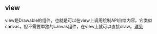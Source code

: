 ## view

<!-- UTSCOMJSON.view.description -->

<!-- UTSCOMJSON.view.attrubute -->

<!-- UTSCOMJSON.view.event -->

<!-- UTSCOMJSON.view.example -->

<!-- UTSCOMJSON.view.compatibility -->

<!-- UTSCOMJSON.view.children -->

<!-- UTSCOMJSON.view.reference -->

view是Drawable的组件，也就是可以在view上调用绘制API自绘内容。它类似canvas，但不需要单独的canvas组件，在view上就可以直接draw。[详见](../dom/drawablecontext.md)
